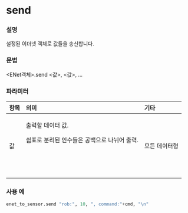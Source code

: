 # send

### 설명

설정된 이더넷 객체로 값들을 송신합니다.

### 문법

&lt;ENet객체&gt;.send &lt;값&gt;, &lt;값&gt;, …



### 파라미터

<table>
  <thead>
    <tr>
      <th style="text-align:left">&#xD56D;&#xBAA9;</th>
      <th style="text-align:left">&#xC758;&#xBBF8;</th>
      <th style="text-align:left">&#xAE30;&#xD0C0;</th>
    </tr>
  </thead>
  <tbody>
    <tr>
      <td style="text-align:left">&#xAC12;</td>
      <td style="text-align:left">
        <p>&#xCD9C;&#xB825;&#xD560; &#xB370;&#xC774;&#xD130; &#xAC12;.
          <br />
        </p>
        <p>&#xC27C;&#xD45C;&#xB85C; &#xBD84;&#xB9AC;&#xB41C; &#xC778;&#xC218;&#xB4E4;&#xC740;
          &#xACF5;&#xBC31;&#xC73C;&#xB85C; &#xB098;&#xB258;&#xC5B4; &#xCD9C;&#xB825;.
          <br
          />
        </p>
        <p>
          <br />
        </p>
        <p>
          <br />
        </p>
      </td>
      <td style="text-align:left">&#xBAA8;&#xB4E0; &#xB370;&#xC774;&#xD130;&#xD615;</td>
    </tr>
  </tbody>
</table>

### 사용 예

```python
enet_to_sensor.send "rob:", 10, ", command:"+cmd, "\n"
```



